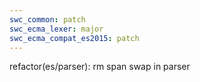 ```yaml
---
swc_common: patch
swc_ecma_lexer: major
swc_ecma_compat_es2015: patch
---
```


refactor(es/parser): rm span swap in parser
